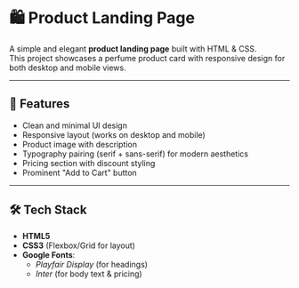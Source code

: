 # 🛍️ Product Landing Page

A simple and elegant **product landing page** built with HTML & CSS.  
This project showcases a perfume product card with responsive design for both desktop and mobile views.

---

## 🎯 Features
- Clean and minimal UI design  
- Responsive layout (works on desktop and mobile)  
- Product image with description  
- Typography pairing (serif + sans-serif) for modern aesthetics  
- Pricing section with discount styling  
- Prominent "Add to Cart" button  

---

## 🛠️ Tech Stack
- **HTML5**  
- **CSS3** (Flexbox/Grid for layout)  
- **Google Fonts**:  
  - *Playfair Display* (for headings)  
  - *Inter* (for body text & pricing)  


